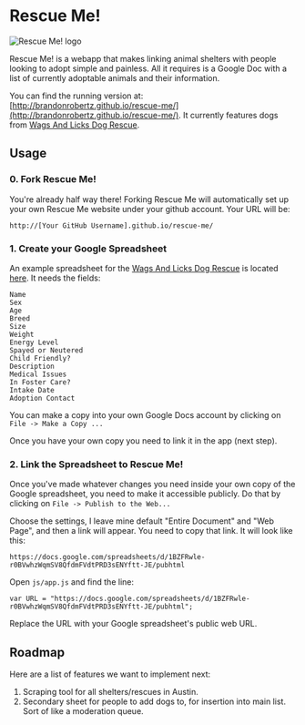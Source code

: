 # Rescue Me!

![Rescue Me! logo](http://brandonrobertz.github.io/rescue-me/css/images/rescueme.png)

Rescue Me! is a webapp that makes linking animal shelters with people looking to adopt simple and painless. All it requires is a Google Doc with a list of currently adoptable animals and their information.

You can find the running version at: [http://brandonrobertz.github.io/rescue-me/](http://brandonrobertz.github.io/rescue-me/). It currently features dogs from [Wags And Licks Dog Rescue](http://wagsandlicks.wordpress.com/contact-us/).

## Usage

### 0. Fork Rescue Me!

You're already half way there! Forking Rescue Me will automatically set
up your own Rescue Me website under your github account. Your URL will be:

    http://[Your GitHub Username].github.io/rescue-me/

### 1. Create your Google Spreadsheet

An example spreadsheet for the [Wags And Licks Dog Rescue](http://wagsandlicks.org/) is
located [here](https://docs.google.com/spreadsheets/d/1BZFRwle-r0BVwhzWqmSV8QfdmFVdtPRD3sENYftt-JE/pubhtml). It needs the fields:

    Name
    Sex
    Age
    Breed
    Size
    Weight
    Energy Level
    Spayed or Neutered
    Child Friendly?
    Description
    Medical Issues
    In Foster Care?
    Intake Date
    Adoption Contact

You can make a copy into your own Google Docs account by clicking on `File -> Make a Copy ...`

Once you have your own copy you need to link it in the app (next step).

### 2. Link the Spreadsheet to Rescue Me!

Once you've made whatever changes you need inside your own copy of the Google spreadsheet,
you need to make it accessible publicly. Do that by clicking on `File -> Publish to the Web...`

Choose the settings, I leave mine default "Entire Document" and "Web Page", and then a
link will appear. You need to copy that link. It will look like this:

    https://docs.google.com/spreadsheets/d/1BZFRwle-r0BVwhzWqmSV8QfdmFVdtPRD3sENYftt-JE/pubhtml

Open `js/app.js` and find the line:

    var URL = "https://docs.google.com/spreadsheets/d/1BZFRwle-r0BVwhzWqmSV8QfdmFVdtPRD3sENYftt-JE/pubhtml";

Replace the URL with your Google spreadsheet's public web URL.

## Roadmap

Here are a list of features we want to implement next:

1. Scraping tool for all shelters/rescues in Austin.
2. Secondary sheet for people to add dogs to, for insertion into main list. Sort of like a moderation queue.
